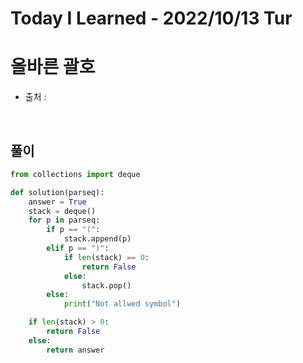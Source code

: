 # Today I Learned - 2022/10/13 Tur

# 올바른 괄호
- 출처 : 
<br>

## 풀이
```python
from collections import deque

def solution(parseq):
    answer = True
    stack = deque()
    for p in parseq:
        if p == "(":
            stack.append(p)
        elif p == ")":
            if len(stack) == 0:
                return False
            else:
                stack.pop()
        else:
            print("Not allwed symbol")

    if len(stack) > 0:
        return False
    else:
        return answer
```
